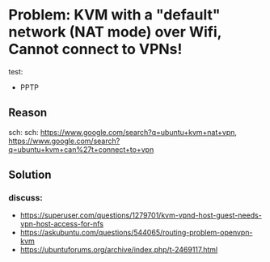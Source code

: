 # Problem: KVM with a "default" network (NAT mode) over Wifi, Cannot connect to VPNs!
test:
- PPTP

## Reason
sch: sch: https://www.google.com/search?q=ubuntu+kvm+nat+vpn, https://www.google.com/search?q=ubuntu+kvm+can%27t+connect+to+vpn 


## Solution

### discuss:
- https://superuser.com/questions/1279701/kvm-vpnd-host-guest-needs-vpn-host-access-for-nfs
- https://askubuntu.com/questions/544065/routing-problem-openvpn-kvm
- https://ubuntuforums.org/archive/index.php/t-2469117.html
